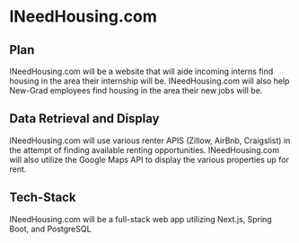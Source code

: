 # INeedHousing.com

## Plan
INeedHousing.com will be a website that will aide incoming interns find housing in the area their internship will be. INeedHousing.com will also help New-Grad employees
find housing in the area their new jobs will be.

## Data Retrieval and Display
INeedHousing.com will use various renter APIS (Zillow, AirBnb, Craigslist) in the attempt of finding available renting opportunities.
INeedHousing.com will also utilize the Google Maps API to display the various properties up for rent.

## Tech-Stack
INeedHousing.com will be a full-stack web app utilizing Next.js, Spring Boot, and PostgreSQL